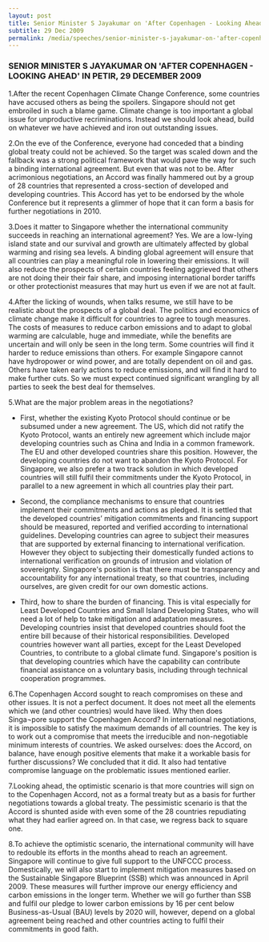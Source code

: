 ```yaml
---
layout: post
title: Senior Minister S Jayakumar on 'After Copenhagen - Looking Ahead' in PETIR, 29 December 2009
subtitle: 29 Dec 2009
permalink: /media/speeches/senior-minister-s-jayakumar-on-'after-copenhagen---looking-ahead'-in-petir-29-december-2009
---
```


### SENIOR MINISTER S JAYAKUMAR ON 'AFTER COPENHAGEN - LOOKING AHEAD' IN PETIR, 29 DECEMBER 2009

1.After the recent Copenhagen Climate Change Conference, some countries have accused others as being the spoilers. Singapore should not get embroiled in such a blame game. Climate change is too important a global issue for unproductive recriminations. Instead we should look ahead, build on whatever we have achieved and iron out outstanding issues.

2.On the eve of the Conference, everyone had conceded that a binding global treaty could not be achieved. So the target was scaled down and the fallback was a strong political framework that would pave the way for such a binding international agreement. But even that was not to be. After acrimonious negotiations, an Accord was finally hammered out by a group of 28 countries that represented a cross-section of developed and developing countries. This Accord has yet to be endorsed by the whole Conference but it represents a glimmer of hope that it can form a basis for further negotiations in 2010.

3.Does it matter to Singapore whether the international community succeeds in reaching an international agreement? Yes. We are a low-lying island state and our survival and growth are ultimately affected by global warming and rising sea levels. A binding global agreement will ensure that all countries can play a meaningful role in lowering their emissions. It will also reduce the prospects of certain countries feeling aggrieved that others are not doing their their fair share, and imposing international border tariffs or other protectionist measures that may hurt us even if we are not at fault.

4.After the licking of wounds, when talks resume, we still have to be realistic about the prospects of a global deal. The politics and economics of climate change make it difficult for countries to agree to tough measures. The costs of measures to reduce carbon emissions and to adapt to global warming are calculable, huge and immediate, while the benefits are uncertain and will only be seen in the long term. Some countries will find it harder to reduce emissions than others. For example Singapore cannot have hydropower or wind power, and are totally dependent on oil and gas. Others have taken early actions to reduce emissions, and will find it hard to make further cuts. So we must expect continued significant wrangling by all parties to seek the best deal for themselves.

5.What are the major problem areas in the negotiations?

* First, whether the existing Kyoto Protocol should continue or be subsumed under a new agreement. The US, which did not ratify the Kyoto Protocol, wants an entirely new agreement which include major developing countries such as China and India in a common framework. The EU and other developed countries share this position. However, the developing countries do not want to abandon the Kyoto Protocol. For Singapore, we also prefer a two track solution in which developed countries will still fulfil their commitments under the Kyoto Protocol, in parallel to a new agreement in which all countries play their part.

* Second, the compliance mechanisms to ensure that countries implement their commitments and actions as pledged. It is settled that the developed countries’ mitigation commitments and financing support should be measured, reported and verified according to international guidelines. Developing countries can agree to subject their measures that are supported by external financing to international verification. However they object to subjecting their domestically funded actions to international verification on grounds of intrusion and violation of sovereignty. Singapore's position is that there must be transparency and accountability for any international treaty, so that countries, including ourselves, are given credit for our own domestic actions.

* Third, how to share the burden of financing. This is vital especially for Least Developed Countries and Small Island Developing States, who will need a lot of help to take mitigation and adaptation measures. Developing countries insist that developed countries should foot the entire bill because of their historical responsibilities. Developed countries however want all parties, except for the Least Developed Countries, to contribute to a global climate fund. Singapore's position is that developing countries which have the capability can contribute financial assistance on a voluntary basis, including through technical cooperation programmes.

6.The Copenhagen Accord sought to reach compromises on these and other issues. It is not a perfect document. It does not meet all the elements which we (and other countries) would have liked. Why then does Singa¬pore support the Copenhagen Accord? In international negotiations, it is impossible to satisfy the maximum demands of all countries. The key is to work out a compromise that meets the irreducible and non-negotiable minimum interests of countries. We asked ourselves: does the Accord, on balance, have enough positive elements that make it a workable basis for further discussions? We concluded that it did. It also had tentative compromise language on the problematic issues mentioned earlier.

7.Looking ahead, the optimistic scenario is that more countries will sign on to the Copenhagen Accord, not as a formal treaty but as a basis for further negotiations towards a global treaty. The pessimistic scenario is that the Accord is shunted aside with even some of the 28 countries repudiating what they had earlier agreed on. In that case, we regress back to square one.

8.To achieve the optimistic scenario, the international community will have to redouble its efforts in the months ahead to reach an agreement. Singapore will continue to give full support to the UNFCCC process. Domestically, we will also start to implement mitigation measures based on the Sustainable Singapore Blueprint (SSB) which was announced in April 2009. These measures will further improve our energy efficiency and carbon emissions in the longer term. Whether we will go further than SSB and fulfil our pledge to lower carbon emissions by 16 per cent below Business-as-Usual (BAU) levels by 2020 will, however, depend on a global agreement being reached and other countries acting to fulfil their commitments in good faith.